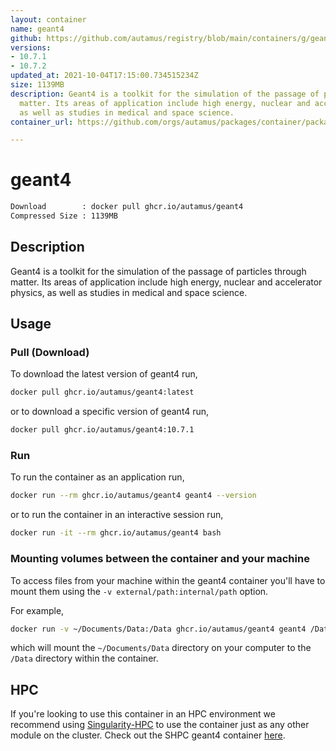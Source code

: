 ```yaml
---
layout: container
name: geant4
github: https://github.com/autamus/registry/blob/main/containers/g/geant4/spack.yaml
versions:
- 10.7.1
- 10.7.2
updated_at: 2021-10-04T17:15:00.734515234Z
size: 1139MB
description: Geant4 is a toolkit for the simulation of the passage of particles through
  matter. Its areas of application include high energy, nuclear and accelerator physics,
  as well as studies in medical and space science.
container_url: https://github.com/orgs/autamus/packages/container/package/geant4

---
```

# geant4
```bash 
Download        : docker pull ghcr.io/autamus/geant4
Compressed Size : 1139MB
```

## Description
Geant4 is a toolkit for the simulation of the passage of particles through matter. Its areas of application include high energy, nuclear and accelerator physics, as well as studies in medical and space science.

## Usage
### Pull (Download)
To download the latest version of geant4 run,

```bash
docker pull ghcr.io/autamus/geant4:latest
```

or to download a specific version of geant4 run,

```bash
docker pull ghcr.io/autamus/geant4:10.7.1
```
### Run
To run the container as an application run,
```bash
docker run --rm ghcr.io/autamus/geant4 geant4 --version
```

or to run the container in an interactive session run,
```bash
docker run -it --rm ghcr.io/autamus/geant4 bash
```

### Mounting volumes between the container and your machine
To access files from your machine within the geant4 container you'll have to mount them using the `-v external/path:internal/path` option.

For example,
```bash
docker run -v ~/Documents/Data:/Data ghcr.io/autamus/geant4 geant4 /Data/myData.csv
```
which will mount the `~/Documents/Data` directory on your computer to the `/Data` directory within the container.

## HPC
If you're looking to use this container in an HPC environment we recommend using [Singularity-HPC](https://singularity-hpc.readthedocs.io) to use the container just as any other module on the cluster. Check out the SHPC geant4 container [here](https://singularityhub.github.io/singularity-hpc/r/ghcr.io-autamus-geant4/).